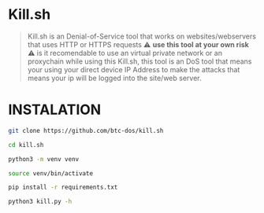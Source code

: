 # Kill.sh
> Kill.sh is an Denial-of-Service tool that works on websites/webservers that uses HTTP or HTTPS requests
> ⚠️ **use this tool at your own risk** ⚠️
> is it recomendable to use an virtual private network or an proxychain while using this Kill.sh, this tool is an DoS tool that means your using your direct device IP Address to make the attacks that means your ip will be logged into the site/web server.
# INSTALATION
```bash
git clone https://github.com/btc-dos/kill.sh
```

```bash
cd kill.sh
```

```bash
python3 -m venv venv
```

```bash
source venv/bin/activate
```

```bash
pip install -r requirements.txt
```


```bash
python3 kill.py -h
```
